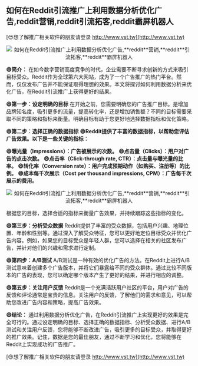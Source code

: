 ## **如何在Reddit引流推广上利用数据分析优化广告,**reddit**营销,**reddit**引流拓客,**reddit**霸屏机器人**

[😍想了解推广相关软件的朋友请登录 http://www.vst.tw](http://www.vst.tw)

 <center><img src="https://vst.tw/MP4/tuiguang/png/3.png" alt="如何在Reddit引流推广上利用数据分析优化广告,**reddit**营销,**reddit**引流拓客,**reddit**霸屏机器人"></center>

**😄简介：**
在如今数字营销高度竞争的时代，企业需要不断寻求创新的方式来吸引目标受众。Reddit作为全球第六大网站，成为了一个广告推广的热门平台。然而，仅仅发布广告并不能保证取得理想的效果。本文将探讨如何利用数据分析来优化广告，在Reddit引流推广上获得更好的结果。

**😄第一步：设定明确的目标**
在开始之前，您需要明确您的广告推广目标。是增加品牌知名度，吸引更多的流量，提高转化率，还是增加销售额？不同的目标需要采取不同的策略和指标来衡量。明确目标有助于您更好地选择数据指标和优化策略。

**😄第二步：选择正确的数据指标**
**😄Reddit提供了丰富的数据指标，以帮助您评估广告效果。以下是一些关键的指标：**

**😄曝光量（Impressions）：广告被展示的次数。**
**😄点击量（Clicks）：用户对广告的点击次数。**
**😄点击率（Click-through rate, CTR）：点击量与曝光量的比率。**
**😄转化率（Conversion rate）：用户完成预期动作（如购买、注册等）的比例。**
**😄成本每千次展示（Cost per thousand impressions, CPM）：广告每千次展示的费用。**

 <center><img src="https://vst.tw/MP4/tuiguang/png/4.png" alt="如何在Reddit引流推广上利用数据分析优化广告,**reddit**营销,**reddit**引流拓客,**reddit**霸屏机器人"></center>

根据您的目标，选择合适的指标来衡量广告效果，并持续跟踪这些指标的变化。

**😄第三步：分析受众数据**
Reddit提供了丰富的受众数据，包括用户兴趣、地理位置、年龄和性别等。通过深入了解受众特征，您可以更好地定位目标受众并优化广告内容。例如，如果您的目标受众是年轻人群，您可以选择在相关的社区发布广告，并针对他们的兴趣和需求进行定制。

**😄第四步：A/B测试**
A/B测试是一种有效的优化广告的方法。在Reddit上进行A/B测试意味着创建多个广告版本，并将它们暴露给不同的受众群体。通过比较不同版本的广告的表现，您可以确定哪个版本产生了更好的结果，并进行相应的调整。

**😄第五步：关注用户反馈**
Reddit是一个充满活跃用户社区的平台，用户对广告的反馈和评论通常是宝贵的信息。关注用户的反馈，了解他们的需求和意见，可以帮助您改进广告内容和策略，提高广告效果。

**😄结论：**
通过利用数据分析优化广告，在Reddit引流推广上实现更好的效果是完全可行的。通过设定明确的目标、选择正确的数据指标、分析受众数据、进行A/B测试和关注用户反馈，您将能够不断改进广告，吸引更多的目标受众，并取得更好的推广效果。记住，数据是您的最佳朋友，通过不断学习和优化，您将能够在Reddit上实现成功的广告推广。

[😍想了解推广相关软件的朋友请登录 http://www.vst.tw](http://www.vst.tw)



